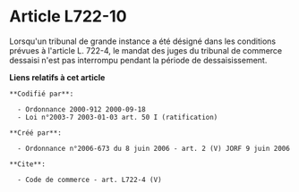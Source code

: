 # Article L722-10

Lorsqu'un tribunal de grande instance a été désigné dans les conditions prévues à l'article L. 722-4, le mandat des juges du
tribunal de commerce dessaisi n'est pas interrompu pendant la période de dessaisissement.

**Liens relatifs à cet article**

	**Codifié par**:

	  - Ordonnance 2000-912 2000-09-18
	  - Loi n°2003-7 2003-01-03 art. 50 I (ratification)

	**Créé par**:

	  - Ordonnance n°2006-673 du 8 juin 2006 - art. 2 (V) JORF 9 juin 2006

	**Cite**:

	  - Code de commerce - art. L722-4 (V)
